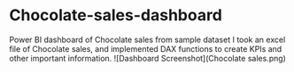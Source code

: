 # Chocolate-sales-dashboard
Power BI dashboard of Chocolate sales from sample dataset
I took an excel file of Chocolate sales, and implemented DAX functions to create KPIs and other important information.
![Dashboard Screenshot](Chocolate sales.png)
